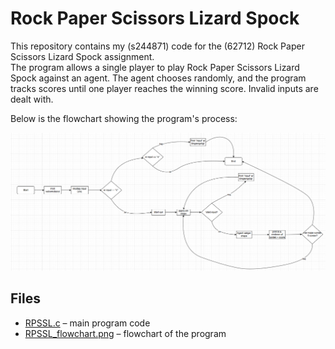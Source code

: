 # Rock Paper Scissors Lizard Spock  

This repository contains my (s244871) code for the (62712) Rock Paper Scissors Lizard Spock assignment.  
The program allows a single player to play Rock Paper Scissors Lizard Spock against an agent. The agent chooses randomly, and the program tracks scores until one player reaches the winning score. Invalid inputs are dealt with.

Below is the flowchart showing the program's process:

![Flowchart of Rock Paper Scissors Lizard Spock program](RPSSL_flowchart.png)

## Files
- [RPSSL.c](RPSSL.c) – main program code  
- [RPSSL_flowchart.png](RPSSL_flowchart.png) – flowchart of the program
